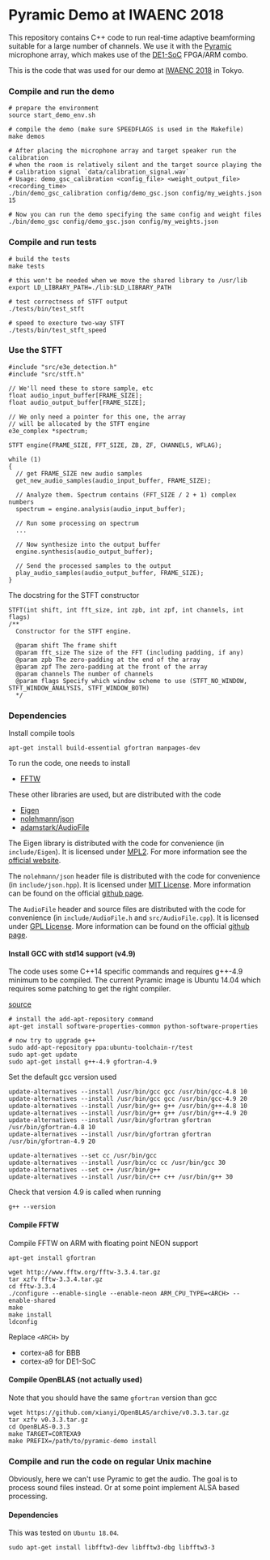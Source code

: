 Pyramic Demo at IWAENC 2018
===========================

This repository contains C++ code to run real-time adaptive beamforming
suitable for a large number of channels. We use it with the
[Pyramic](https://github.com/LCAV/Pyramic) microphone array, which makes use of
the [DE1-SoC](https://www.terasic.com.tw/cgi-bin/page/archive.pl?Language=English&No=836)
FPGA/ARM combo.

This is the code that was used for our demo at [IWAENC 2018](http://www.iwaenc2018.org) in Tokyo.


### Compile and run the demo

    # prepare the environment
    source start_demo_env.sh

    # compile the demo (make sure SPEEDFLAGS is used in the Makefile)
    make demos

    # After placing the microphone array and target speaker run the calibration
    # when the room is relatively silent and the target source playing the
    # calibration signal `data/calibration_signal.wav`
    # Usage: demo_gsc_calibration <config_file> <weight_output_file> <recording_time>
    ./bin/demo_gsc_calibration config/demo_gsc.json config/my_weights.json 15

    # Now you can run the demo specifying the same config and weight files
    ./bin/demo_gsc config/demo_gsc.json config/my_weights.json


### Compile and run tests

    # build the tests
    make tests

    # this won't be needed when we move the shared library to /usr/lib
    export LD_LIBRARY_PATH=./lib:$LD_LIBRARY_PATH

    # test correctness of STFT output
    ./tests/bin/test_stft

    # speed to execture two-way STFT
    ./tests/bin/test_stft_speed


### Use the STFT

    #include "src/e3e_detection.h"
    #include "src/stft.h"

    // We'll need these to store sample, etc
    float audio_input_buffer[FRAME_SIZE];
    float audio_output_buffer[FRAME_SIZE];

    // We only need a pointer for this one, the array
    // will be allocated by the STFT engine
    e3e_complex *spectrum;

    STFT engine(FRAME_SIZE, FFT_SIZE, ZB, ZF, CHANNELS, WFLAG);

    while (1)
    {
      // get FRAME_SIZE new audio samples
      get_new_audio_samples(audio_input_buffer, FRAME_SIZE);

      // Analyze them. Spectrum contains (FFT_SIZE / 2 + 1) complex numbers
      spectrum = engine.analysis(audio_input_buffer);

      // Run some processing on spectrum
      ...

      // Now synthesize into the output buffer
      engine.synthesis(audio_output_buffer);

      // Send the processed samples to the output
      play_audio_samples(audio_output_buffer, FRAME_SIZE);
    }


The docstring for the STFT constructor

    STFT(int shift, int fft_size, int zpb, int zpf, int channels, int flags)
    /**
      Constructor for the STFT engine.

      @param shift The frame shift
      @param fft_size The size of the FFT (including padding, if any)
      @param zpb The zero-padding at the end of the array
      @param zpf The zero-padding at the front of the array
      @param channels The number of channels
      @param flags Specify which window scheme to use (STFT_NO_WINDOW, STFT_WINDOW_ANALYSIS, STFT_WINDOW_BOTH)
      */

### Dependencies

Install compile tools

    apt-get install build-essential gfortran manpages-dev

To run the code, one needs to install

* [FFTW](http://fftw.org/)

These other libraries are used, but are distributed with the code

* [Eigen](http://eigen.tuxfamily.org/index.php?title=Main_Page)
* [nolehmann/json](https://github.com/nlohmann/json)
* [adamstark/AudioFile](https://github.com/adamstark/AudioFile)

The Eigen library is distributed with the code for convenience (in
`include/Eigen`). It is licensed under [MPL2](http://www.mozilla.org/MPL/2.0).
For more information see the [official
website](http://eigen.tuxfamily.org/index.php?title=Main_Page).

The `nolehmann/json` header file is distributed with the code for convenience
(in `include/json.hpp`).  It is licensed under [MIT
License](http://opensource.org/licenses/MIT). More information can be found on
the official [github page](https://github.com/nlohmann/json).

The `AudioFile` header and source files are distributed with the code for convenience
(in `include/AudioFile.h` and `src/AudioFile.cpp`).  It is licensed under [GPL
License](https://github.com/adamstark/AudioFile/blob/master/LICENSE). More information can be found on
the official [github page](https://github.com/adamstark/AudioFile).

#### Install GCC with std14 support (v4.9)

The code uses some C++14 specific commands and requires g++-4.9 minimum to be compiled.
The current Pyramic image is Ubuntu 14.04 which requires some patching to get the right compiler.

[source](http://scholtyssek.org/blog/2015/06/11/install-gcc-with-c14-support-on-ubuntumint/)

    # install the add-apt-repository command
    apt-get install software-properties-common python-software-properties

    # now try to upgrade g++
    sudo add-apt-repository ppa:ubuntu-toolchain-r/test
    sudo apt-get update
    sudo apt-get install g++-4.9 gfortran-4.9

Set the default gcc version used

    update-alternatives --install /usr/bin/gcc gcc /usr/bin/gcc-4.8 10
    update-alternatives --install /usr/bin/gcc gcc /usr/bin/gcc-4.9 20
    update-alternatives --install /usr/bin/g++ g++ /usr/bin/g++-4.8 10
    update-alternatives --install /usr/bin/g++ g++ /usr/bin/g++-4.9 20
    update-alternatives --install /usr/bin/gfortran gfortran /usr/bin/gfortran-4.8 10
    update-alternatives --install /usr/bin/gfortran gfortran /usr/bin/gfortran-4.9 20

    update-alternatives --set cc /usr/bin/gcc
    update-alternatives --install /usr/bin/cc cc /usr/bin/gcc 30
    update-alternatives --set c++ /usr/bin/g++
    update-alternatives --install /usr/bin/c++ c++ /usr/bin/g++ 30

Check that version 4.9 is called when running

    g++ --version

#### Compile FFTW

Compile FFTW on ARM with floating point NEON support

    apt-get install gfortran

    wget http://www.fftw.org/fftw-3.3.4.tar.gz
    tar xzfv fftw-3.3.4.tar.gz
    cd fftw-3.3.4
    ./configure --enable-single --enable-neon ARM_CPU_TYPE=<ARCH> --enable-shared
    make
    make install
    ldconfig

Replace `<ARCH>` by

* cortex-a8 for BBB
* cortex-a9 for DE1-SoC

#### Compile OpenBLAS (not actually used)

Note that you should have the same `gfortran` version than gcc

    wget https://github.com/xianyi/OpenBLAS/archive/v0.3.3.tar.gz
    tar xzfv v0.3.3.tar.gz
    cd OpenBLAS-0.3.3
    make TARGET=CORTEXA9
    make PREFIX=/path/to/pyramic-demo install


### Compile and run the code on regular Unix machine

Obviously, here we can't use Pyramic to get the audio. The goal is to process
sound files instead. Or at some point implement ALSA based processing.

#### Dependencies

This was tested on `Ubuntu 18.04`.

    sudo apt-get install libfftw3-dev libfftw3-dbg libfftw3-3
